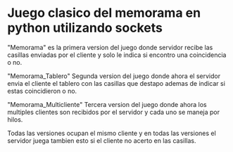 # Juego clasico del memorama en python utilizando sockets

"Memorama" es la primera version del juego donde servidor recibe las casillas enviadas por el cliente y solo le indica si encontro una coincidencia o no.

"Memorama_Tablero" Segunda version del juego donde ahora el servidor envia el cliente el tablero con las casillas que destapo ademas de indicar si estas coincidieron o no.

"Memorama_Multicliente" Tercera version del juego donde ahora los multiples clientes son recibidos por el servidor y cada uno se maneja por hilos.

Todas las versiones ocupan el mismo cliente y en todas las versiones el servidor juega tambien esto si el cliente no acerto en las casillas.
